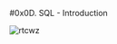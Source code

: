 #0x0D. SQL - Introduction



![rtcwz](https://github.com/abdelhamedatef2/alx-higher_level_programming/assets/118136210/59adfaf0-8d9e-4b38-80b6-1b80c5daf10c)
